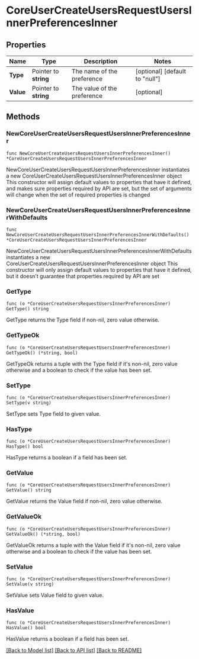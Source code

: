 # CoreUserCreateUsersRequestUsersInnerPreferencesInner

## Properties

Name | Type | Description | Notes
------------ | ------------- | ------------- | -------------
**Type** | Pointer to **string** | The name of the preference | [optional] [default to "null"]
**Value** | Pointer to **string** | The value of the preference | [optional] 

## Methods

### NewCoreUserCreateUsersRequestUsersInnerPreferencesInner

`func NewCoreUserCreateUsersRequestUsersInnerPreferencesInner() *CoreUserCreateUsersRequestUsersInnerPreferencesInner`

NewCoreUserCreateUsersRequestUsersInnerPreferencesInner instantiates a new CoreUserCreateUsersRequestUsersInnerPreferencesInner object
This constructor will assign default values to properties that have it defined,
and makes sure properties required by API are set, but the set of arguments
will change when the set of required properties is changed

### NewCoreUserCreateUsersRequestUsersInnerPreferencesInnerWithDefaults

`func NewCoreUserCreateUsersRequestUsersInnerPreferencesInnerWithDefaults() *CoreUserCreateUsersRequestUsersInnerPreferencesInner`

NewCoreUserCreateUsersRequestUsersInnerPreferencesInnerWithDefaults instantiates a new CoreUserCreateUsersRequestUsersInnerPreferencesInner object
This constructor will only assign default values to properties that have it defined,
but it doesn't guarantee that properties required by API are set

### GetType

`func (o *CoreUserCreateUsersRequestUsersInnerPreferencesInner) GetType() string`

GetType returns the Type field if non-nil, zero value otherwise.

### GetTypeOk

`func (o *CoreUserCreateUsersRequestUsersInnerPreferencesInner) GetTypeOk() (*string, bool)`

GetTypeOk returns a tuple with the Type field if it's non-nil, zero value otherwise
and a boolean to check if the value has been set.

### SetType

`func (o *CoreUserCreateUsersRequestUsersInnerPreferencesInner) SetType(v string)`

SetType sets Type field to given value.

### HasType

`func (o *CoreUserCreateUsersRequestUsersInnerPreferencesInner) HasType() bool`

HasType returns a boolean if a field has been set.

### GetValue

`func (o *CoreUserCreateUsersRequestUsersInnerPreferencesInner) GetValue() string`

GetValue returns the Value field if non-nil, zero value otherwise.

### GetValueOk

`func (o *CoreUserCreateUsersRequestUsersInnerPreferencesInner) GetValueOk() (*string, bool)`

GetValueOk returns a tuple with the Value field if it's non-nil, zero value otherwise
and a boolean to check if the value has been set.

### SetValue

`func (o *CoreUserCreateUsersRequestUsersInnerPreferencesInner) SetValue(v string)`

SetValue sets Value field to given value.

### HasValue

`func (o *CoreUserCreateUsersRequestUsersInnerPreferencesInner) HasValue() bool`

HasValue returns a boolean if a field has been set.


[[Back to Model list]](../README.md#documentation-for-models) [[Back to API list]](../README.md#documentation-for-api-endpoints) [[Back to README]](../README.md)


